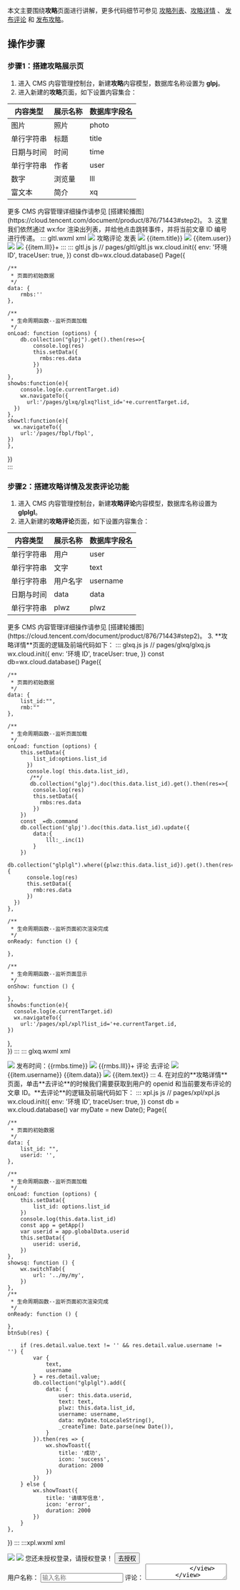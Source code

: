 本文主要围绕**攻略**页面进行讲解，更多代码细节可参见 [攻略列表](https://github.com/ZiTao-Liu/Canteen-management-system/tree/main/miniprogram/pages/gltl)、[攻略详情](https://github.com/ZiTao-Liu/Canteen-management-system/tree/main/miniprogram/pages/glxq) 、 [发布评论](https://github.com/ZiTao-Liu/Canteen-management-system/tree/main/miniprogram/pages/xpl) 和 [发布攻略](https://github.com/ZiTao-Liu/Canteen-management-system/tree/main/miniprogram/pages/fbpl)。




## 操作步骤
### 步骤1：搭建攻略展示页
1. 进入 CMS 内容管理控制台，新建**攻略**内容模型，数据库名称设置为 **glpj**。
2. 进入新建的**攻略**页面，如下设置内容集合：
<table>
<thead>
<tr>
<th>内容类型</th>
<th>展示名称</th>
<th>数据库字段名</th>
</tr>
</thead>
<tbody>
<tr>
<td>图片</td>
<td>照片</td>
<td>photo</td>
</tr>
<tr>
<td>单行字符串</td>
<td>标题</td>
<td>title</td>
</tr>
<tr>
<td>日期与时间</td>
<td>时间</td>
<td>time</td>
</tr>
<tr>
<td>单行字符串</td>
<td>作者</td>
<td>user</td>
</tr>
<tr>
<td>数字</td>
<td>浏览量</td>
<td>lll</td>
</tr>
<tr>
<td>富文本</td>
<td>简介</td>
<td>xq</td>
</tr>
</tbody></table>
<dx-alert infotype="explain" title="">
更多 CMS 内容管理详细操作请参见 [搭建轮播图](https://cloud.tencent.com/document/product/876/71443#step2)。
</dx-alert>
3. 这里我们依然通过 wx:for 渲染出列表，并给他点击跳转事件，并将当前文章 ID 编号进行传递。
<dx-codeblock>
:::  gltl.wxml xml
<!--pages/gltl/gltl.wxml-->
<view class="banner">
    <!----><image src="https://6363-ccntst-8gsp6zkw250f8e38-1305928500.tcb.qcloud.la/cloudbase-cms/upload/2021-11-25/5hbujycykft9vg9g82xcsw0f6z34v8o5_.jpg"></image>
</view> 
<view class="miin_baer">
    <view class="title_pl">
     <view class="pl_bt">攻略评论</view> 
     <view class="qpl" id="{{rmbs._id}}" bindtap='showtl'>发表</view>
     </view>
    <view class="mian_box"  wx:for="{{rmbs}}" wx:for-item="item" wx:key="_id"  bindtap='showbs' id="{{item._id}}">
        <view class="min_box_img">
            <image src="{{item.phpto}}"></image>
        </view>
        <view class="mian_text">
            <view class="miam_text_title">
                {{item.title}}
            </view>
            <view class="mian_user">
                <view class="user_logo">
                    <image src="../../images/font-ui/nstx.png"></image>
                </view>
                <view class="user_name">
                    {{item.user}}
                </view>
                <view class="taolun">
                    <image src="../../images/font-ui/pinglun-08.png"></image>
                </view>
                <view class="liulanl">
                    <view class="lll_zp"> 
                        <image src="../../images/font-ui/liulan.png"></image>
                    </view>
                    <view class="lll_sz">
                        {{item.lll}}+
                    </view>
                </view>
            </view>
        </view>
    </view>
</view>
:::
::: gltl.js js
// pages/gltl/gltl.js
wx.cloud.init({
    env: '环境 ID',
    traceUser: true,
  })
  const db=wx.cloud.database()
Page({

    /**
     * 页面的初始数据
     */
    data: {
        rmbs:''
    },

    /**
     * 生命周期函数--监听页面加载
     */
    onLoad: function (options) {
        db.collection("glpj").get().then(res=>{
            console.log(res)
            this.setData({
              rmbs:res.data
            })
             })
    },
    showbs:function(e){
        console.log(e.currentTarget.id)
        wx.navigateTo({
          url:'/pages/glxq/glxq?list_id='+e.currentTarget.id,
      })
    },
    showtl:function(e){
      wx.navigateTo({
        url:'/pages/fbpl/fbpl',
    })
    },
 })   
:::
</dx-codeblock>



### 步骤2：搭建攻略详情及发表评论功能

1. 进入 CMS 内容管理控制台，新建**攻略评论**内容模型，数据库名称设置为 **glplgl**。
2. 进入新建的**攻略评论**页面，如下设置内容集合：
<table>
<thead>
<tr>
<th>内容类型</th>
<th>展示名称</th>
<th>数据库字段名</th>
</tr>
</thead>
<tbody>
<tr>
<td>单行字符串</td>
<td>用户</td>
<td>user</td>
</tr>
<tr>
<td>单行字符串</td>
<td>文字</td>
<td>text</td>
</tr>
<tr>
<td>单行字符串</td>
<td>用户名字</td>
<td>username</td>
</tr>
<tr>
<td>日期与时间</td>
<td>data</td>
<td>data</td>
</tr>
<tr>
<td>单行字符串</td>
<td>plwz</td>
<td>plwz</td>
</tr>
</tbody></table>
<dx-alert infotype="explain" title="">
更多 CMS 内容管理详细操作请参见 [搭建轮播图](https://cloud.tencent.com/document/product/876/71443#step2)。
</dx-alert>
3. **攻略详情**页面的逻辑及前端代码如下：
<dx-codeblock>
:::  glxq.js js
// pages/glxq/glxq.js
wx.cloud.init({
    env: '环境 ID',
    traceUser: true,
  })
  const db=wx.cloud.database()
Page({

    /**
     * 页面的初始数据
     */
    data: {
        list_id:"",
        rmb:""
    },

    /**
     * 生命周期函数--监听页面加载
     */
    onLoad: function (options) {
        this.setData({
            list_id:options.list_id
          })
          console.log( this.data.list_id),
           /**/
           db.collection("glpj").doc(this.data.list_id).get().then(res=>{
            console.log(res)
            this.setData({
              rmbs:res.data
            })
        })
        const _=db.command
        db.collection('glpj').doc(this.data.list_id).update({
            data:{
                lll:_.inc(1)
            }   
        })
        db.collection("glplgl").where({plwz:this.data.list_id}).get().then(res=>{
          console.log(res)
          this.setData({
            rmb:res.data
          })
      })
    },

    /**
     * 生命周期函数--监听页面初次渲染完成
     */
    onReady: function () {

    },

    /**
     * 生命周期函数--监听页面显示
     */
    onShow: function () {

    },
    showbs:function(e){
      console.log(e.currentTarget.id)
      wx.navigateTo({
        url:'/pages/xpl/xpl?list_id='+e.currentTarget.id,
    })
  },    
})
:::
::: glxq.wxml xml
<!--pages/glxq/glxq.wxml-->
<view class="zpq" id="{{item._id}}">
    <image src="{{rmbs.phpto}}"></image>
</view>
<view class="dd">
    <rich-text class="rich" nodes="{{rmbs.xq}}"></rich-text>
</view>
<view class="fbsj">
    发布时间：{{rmbs.time}}
</view>
<view class="lll">
    <view class="liulanl">
        <view class="lll_zp">
            <image src="../../images/font-ui/liulan.png"></image>
        </view>
        <view class="lll_sz">
            {{rmbs.lll}}+
        </view>
    </view>
</view>
<view class="pl">
    <view class="title_pl">
     <view class="pl_bt">评论</view> 
     <view class="qpl" id="{{rmbs._id}}" bindtap='showbs'>去评论</view>
     </view>
    <view class="pl_box" wx:for="{{rmb}}" wx:for-item="item" wx:key="_id"  >
        <view class="pl_xxl" >
            <view class="pl_tx">
                <image src="../../images/font-ui/nstx.png"></image>
            </view>
            <view class="pl_xx_us">
                <view class="pl_xx_user">
                    {{item.username}}
                </view>
                <view class="pl_xx_time">
                    {{item.data}}
                </view>
            </view>
            <view class="dz">
                <image src="../../images/font-ui/dzz.png"></image>
            </view>
        </view>
        <view class="plxx_xq">
            {{item.text}}
        </view>
    </view>
</view>
:::
</dx-codeblock>
4. 在对应的**攻略详情**页面，单击**去评论**的时候我们需要获取到用户的 openid 和当前要发布评论的文章 ID。**去评论**的逻辑及前端代码如下：
<dx-codeblock>
:::  xpl.js js
// pages/xpl/xpl.js
wx.cloud.init({
    env: '环境 ID',
    traceUser: true,
})
const db = wx.cloud.database()
var myDate = new Date();
Page({

    /**
     * 页面的初始数据
     */
    data: {
        list_id: "",
        userid: '',
    },

    /**
     * 生命周期函数--监听页面加载
     */
    onLoad: function (options) {
        this.setData({
            list_id: options.list_id
        })
        console.log(this.data.list_id)
        const app = getApp()
        var userid = app.globalData.userid
        this.setData({
            userid: userid,
        })
    },
    showsq: function () {
        wx.switchTab({
            url: '../my/my',
        })
    },
    /**
     * 生命周期函数--监听页面初次渲染完成
     */
    onReady: function () {

    },
    btnSub(res) {

        if (res.detail.value.text != '' && res.detail.value.username != '') {
            var {
                text,
                username
            } = res.detail.value;
            db.collection("glplgl").add({
                data: {
                    user: this.data.userid,
                    text: text,
                    plwz: this.data.list_id,
                    username: username,
                    data: myDate.toLocaleString(),
                    _createTime: Date.parse(new Date()),
                }
            }).then(res => {
                wx.showToast({
                    title: '成功',
                    icon: 'success',
                    duration: 2000
                })
            })
        } else {
            wx.showToast({
                title: '请填写信息',
                icon: 'error',
                duration: 2000
            })
        }
    },
})
:::
:::xpl.wxml xml
<!--pages/xpl/xpl.wxml-->
<view class="banner">
    <!----><image src="https://6363-ccntst-8gsp6zkw250f8e38-1305928500.tcb.qcloud.la/cloudbase-cms/upload/2021-11-25/5hbujycykft9vg9g82xcsw0f6z34v8o5_.jpg"></image>
</view> 
<view class="wdl_ban" wx:if="{{userid==''}}">
    <view class="wdl">
        <image src="../../images/font-ui/wdl.png"></image>
    </view>
    <view class="text_main">您还未授权登录，请授权登录！</view>
    <button size="mini" type="primary" bindtap='showsq' class="btn_sq">去授权</button>
</view>
<view class="xpl" wx:if="{{userid!=''}}">
    <form bindsubmit="btnSub">
        <view class="top-s">
            <view class="top-text">用户名称：</view>
            <view class="weui-cell__bd">
              <input class="weui-input" name="username" placeholder="输入名称" />
            </view>
        </view>
        <view class="top-s">
            <view class="top-text">评论：</view>
            <view class="weui-cell__bd">
                <textarea bindblur="bindTextAreaBlur" name="text" class="weui-text" auto-height placeholder="自动变高" />
            </view>
        </view>
        <button style="margin: 0 aout;margin-top:40rpx;margin-bottom:40rpx;" type="primary" formType="submit">发表评论</button>
    </form>
</view>
:::
</dx-codeblock>
<dx-alert infotype="explain" title="">
针对内容安全，微信云开发提供内容安全功能，可对云开发数据库中存储的信息进行内容安全的规则设置，自动进行内容审核并对触发违规的内容进行处理。详情请参见 [内容安全](https://developers.weixin.qq.com/miniprogram/dev/wxcloud/basis/Consecurity.html)。
</dx-alert>
5. 最终效果如下：
<img src = "https://qcloudimg.tencent-cloud.cn/raw/e59ff19b2850ece5383fad207bc62da9.png">


### 步骤3：搭建发表攻略功能
1. 进入 app.json 页面，添加 weui 框架。
<dx-codeblock>
:::  json
{
    "useExtendedLib": {
        "weui": true
     }
}
:::
</dx-codeblock>
2. 然后进入 fbpl.json 页面再次引入 weui 的框架并在 fbpl.wxml 中调用。相关代码如下：
<dx-codeblock>
:::  fbpl.json json
{
  "usingComponents": {
    "mp-uploader": "weui-miniprogram/uploader/uploader",
    "mp-cells": "weui-miniprogram/cells/cells",
    "mp-cell": "weui-miniprogram/cell/cell",
    "mp-form-page": "weui-miniprogram/form-page/form-page",
    "mp-form": "weui-miniprogram/form/form",
    "mp-toptips": "weui-miniprogram/toptips/toptips",
    "mp-checkbox-group": "weui-miniprogram/checkbox-group/checkbox-group",
    "mp-half-screen-dialog": "weui-miniprogram/half-screen-dialog/half-screen-dialog"
  }
}
:::
:::fbpl.wxml xml
<view wx:if="{{userid!=''}}">

<view class="weui-cells__title">发布攻略</view>
<mp-cell prop="name" title="标题" ext-class="">
            <input bindinput="formInputChange" data-field="name" class="weui-input" placeholder="请输标题" />
</mp-cell>
<mp-cell prop="mobile" title="昵称" ext-class=" ">
            <input bindinput="formInputChange" data-field="mobile" class="weui-input" placeholder="请输入昵称" />
            <view slot="footer" class="weui-vcode-btn"></view>
</mp-cell>
<view class="weui-cells__title">攻略</view>
      <view class="weui-cells weui-cells_after-title">
        <view class="weui-cell">
          <view class="weui-cell__bd">
            <textarea class="weui-textarea" bindinput="formwtInputChange" placeholder="请输入攻略" name="wt" style="height: 3.3em" />
            <view class="weui-textarea-counter">200</view>
          </view>
        </view>
</view>
<view class="page">
    <view class="page__bd">
        <mp-cells>
            <mp-cell>
                <mp-uploader bindfail="uploadError" bindsuccess="uploadSuccess" select="{{selectFile}}" upload="{{uplaodFile}}" files="{{files}}" max-count="4" title="附件上传" tips="最多可上传4张照片"></mp-uploader>
            </mp-cell>
        </mp-cells>
    </view>
</view>
<view class="weui-btn-area">
            <button class="weui-btn" type="primary" formType="submit" bindtap="submitForm">确定</button>
      </view>
    </view>
:::
:::fbpl.js js
// pages/fbpl/fbpl.js
wx.cloud.init({
    env: '你的环境ID',
  traceUser: true,
})
const db=wx.cloud.database()
Page({

    /**
     * 页面的初始数据
     */
    data: {
        userid:'',
        files: []
    }, 

    /**
     * 生命周期函数--监听页面加载
     在这里我们在app.js里面的openid
     */
    onLoad: function (options) {
        const app = getApp()
        var  userid = app.globalData.userid
        this.setData({
          userid:userid,
        }) 
        wx.cloud.init({
            traceUser: true
          })
      
          this.setData({ 
            selectFile: this.selectFile.bind(this),
            uplaodFile: this.uplaodFile.bind(this)
        })
    },
    formInputChange(e) {
        const {
          field
        } = e.currentTarget.dataset
        this.setData({
          [`formData.${field}`]: e.detail.value
        })
      },
      formplInputChange(e) {
        console.log(e)
        this.setData({
          palce: e.detail.value
        })
      },
      formwtInputChange(e) {
        console.log(e)
        this.setData({
          wt: e.detail.value
        })
      },
      submitForm(e) {
            this.setData({
              name: this.data.formData.name,
              phone: this.data.formData.mobile,
              tsbm: this.data.tsbmun,
            })
            if(this.data.wt.length>10 && this.data.openid!='')
            {
              db.collection('glpj').add({
                // data 字段表示需新增的 JSON 数据
                data: {
                  title: this.data.name,
                  user: this.data.mobile,
                  xq: this.data.wt,
                  phpto:this.data.files,
                  userid: this.data.openid,
                  time: Date.parse(new Date()),
                  _createTime: Date.parse(new Date()),
                  lll:0,
                }
              })
              wx.reLaunch({
                  url: '../gltl/gltl',
                  success: (res)=> {
                    wx.showToast({
                      title: '完成',
                      success:(res)=>{
                        wx.navigateTo({
                          url: '../index/index',
                        })
                      }
                    })
                  }
                })
            }else{
              wx.showToast({
                title: '描述',
                icon: 'error',
                duration: 2000
              })
            }
      },
    /**
     * 生命周期函数--监听页面显示
     */
    showsq: function () {
      wx.switchTab({
          url: '../my/my',
      })
  }, 
    chooseImage: function (e) {
        var that = this;
        wx.chooseImage({
            sizeType: ['original', 'compressed'], // 可以指定是原图还是压缩图，默认二者都有
            sourceType: ['album', 'camera'], // 可以指定来源是相册还是相机，默认二者都有
            success: function (res) {
                // 返回选定照片的本地文件路径列表，tempFilePath可以作为img标签的src属性显示图片
                that.setData({
                    files: that.data.files.concat(res.tempFilePaths)
                });
            }
        })
    },
    previewImage: function(e){
        wx.previewImage({
            current: e.currentTarget.id, // 当前显示图片的http链接
            urls: this.data.files // 需要预览的图片http链接列表
        })
    },
    selectFile(files) {
        console.log('files', files)
        // 返回false可以阻止某次文件上传
    },
    uplaodFile(files) {
        console.log('upload files', files)
        console.log('upload files', files)
        // 文件上传的函数，返回一个promise
        return new Promise((resolve, reject) => {
          const tempFilePaths = files.tempFilePaths;
          //上传返回值
          const that = this;
          const object = {};
          for (var i = 0; i < tempFilePaths.length; i++) {
            let filePath = '',cloudPath = ''
            filePath = tempFilePaths[i]
            // 上传图片
            // cloudPath 最好按时间 遍历的index来排序，避免文件名重复
            cloudPath = 'blog-title-image-' + new Date().getTime() + '-' + i + filePath.match(/\.[^.]+?$/)[0]
    
            console.log(filePath)
            console.log(cloudPath)
            const upload_task = wx.cloud.uploadFile({
              filePath, 
              cloudPath, 
              success: function(res) {
                console.log(res)
                // 可能会有好几个200+的返回码，表示成功
                if (res.statusCode === 200  || res.statusCode === 204 || res.statusCode === 205) {
                  const url = res.fileID
                  that.data.files.push(url)
                  if (that.data.files.length === tempFilePaths.length) {
                    object.urls = that.data.files;
                    resolve(object)  //这就是判断是不是最后一张已经上传了，用来返回，
                  }
                } else {
                  reject('error')
                }
              },
              fail: function(err) {
                console.log(err)
              }, 
              conplete: () => {
                
              }
            })
          }
        })
        // 文件上传的函数，返回一个promise
    },
    uploadError(e) {
        console.log('upload error', e.detail)
    },
    uploadSuccess(e) {
        console.log('upload success', e.detail)
    }
});
:::
</dx-codeblock>
4. 最终效果如下：
![](https://qcloudimg.tencent-cloud.cn/raw/f03ca645960e79643bfd31008af4f80c.png)

